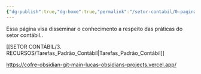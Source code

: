 ```yaml
---
{"dg-publish":true,"dg-home":true,"permalink":"/setor-contabil/0-pagina-inicial/objetivo-da-pagina/","tags":["gardenEntry"],"dgPassFrontmatter":true}
---
```



Essa página visa disseminar o conhecimento a respeito das práticas do setor contábil..

[[SETOR CONTÁBIL/3. RECURSOS/Tarefas_Padrão_Contábil\|Tarefas_Padrão_Contábil]]

https://cofre-obsidian-git-main-lucas-obsidians-projects.vercel.app/